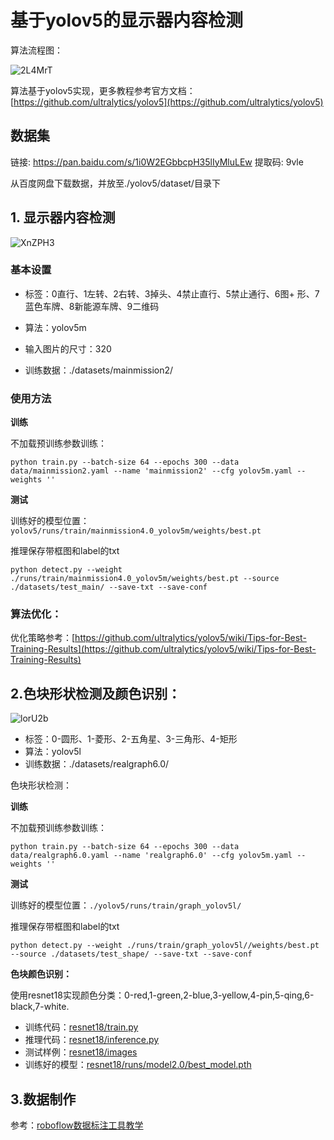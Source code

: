 # 基于yolov5的显示器内容检测

算法流程图：

![2L4MrT](https://ossjiyaoliu.oss-cn-beijing.aliyuncs.com/uPic/2L4MrT.png)

算法基于yolov5实现，更多教程参考官方文档：[https://github.com/ultralytics/yolov5](https://github.com/ultralytics/yolov5)

## 数据集

链接: https://pan.baidu.com/s/1i0W2EGbbcpH35lIyMluLEw 提取码: 9vle 

从百度网盘下载数据，并放至./yolov5/dataset/目录下

## 1. 显示器内容检测

![XnZPH3](https://ossjiyaoliu.oss-cn-beijing.aliyuncs.com/uPic/XnZPH3.png)

### 基本设置

+ 标签：0直行、1左转、2右转、3掉头、4禁止直行、5禁止通行、6图+ 形、7蓝色车牌、8新能源车牌、9二维码

+ 算法：yolov5m
+ 输入图片的尺寸：320
+ 训练数据：./datasets/mainmission2/

### 使用方法 

**训练**

不加载预训练参数训练：
```
python train.py --batch-size 64 --epochs 300 --data data/mainmission2.yaml --name 'mainmission2' --cfg yolov5m.yaml --weights ''
```

**测试**

训练好的模型位置：`yolov5/runs/train/mainmission4.0_yolov5m/weights/best.pt`

推理保存带框图和label的txt
```
python detect.py --weight ./runs/train/mainmission4.0_yolov5m/weights/best.pt --source ./datasets/test_main/ --save-txt --save-conf
```

### 算法优化：

优化策略参考：[https://github.com/ultralytics/yolov5/wiki/Tips-for-Best-Training-Results](https://github.com/ultralytics/yolov5/wiki/Tips-for-Best-Training-Results)

## 2.色块形状检测及颜色识别：

![lorU2b](https://ossjiyaoliu.oss-cn-beijing.aliyuncs.com/uPic/lorU2b.png)

+ 标签：0-圆形、1-菱形、2-五角星、3-三角形、4-矩形
+ 算法：yolov5l
+ 训练数据：./datasets/realgraph6.0/

色块形状检测：

**训练**


不加载预训练参数训练：
```
python train.py --batch-size 64 --epochs 300 --data data/realgraph6.0.yaml --name 'realgraph6.0' --cfg yolov5m.yaml --weights ''
```


**测试**

训练好的模型位置：`./yolov5/runs/train/graph_yolov5l/`

推理保存带框图和label的txt
```
python detect.py --weight ./runs/train/graph_yolov5l//weights/best.pt --source ./datasets/test_shape/ --save-txt --save-conf
```

**色块颜色识别：**

使用resnet18实现颜色分类：0-red,1-green,2-blue,3-yellow,4-pin,5-qing,6-black,7-white.

+ 训练代码：[resnet18/train.py](https://github.com/huihui500/agent_4mission/blob/liujy/resnet18/train.py)
+ 推理代码：[resnet18/inference.py](https://github.com/huihui500/agent_4mission/blob/liujy/resnet18/inference.py)
+ 测试样例：[resnet18/images](https://github.com/huihui500/agent_4mission/tree/liujy/resnet18/images)
+ 训练好的模型：[resnet18/runs/model2.0/best_model.pth](https://github.com/huihui500/agent_4mission/blob/liujy/resnet18/runs/model2.0/best_model.pth)

## 3.数据制作

参考：[roboflow数据标注工具教学](https://www.bilibili.com/video/BV1LD4y1672d/)



